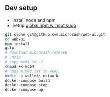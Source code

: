 ## Dev setup

* Install node and npm
* Setup [global npm without sudo]( https://github.com/sindresorhus/guides/blob/master/npm-global-without-sudo.md)

```sh
git clone git@github.com:microcash/web-ui.git
cd web-ui
npm install
gulp
# download microcash release
# unzip
# copy mc64 to ./
chmod +x mc64
# copy mimes.txt to web/
mkdir -p wallets network
docker-compose build
docker-compose stop
docker-compose up
```
